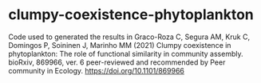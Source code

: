 # clumpy-coexistence-phytoplankton
Code used to generated the results in 
Graco-Roza C, Segura AM, Kruk C, Domingos P, Soininen J, Marinho MM (2021) Clumpy coexistence in phytoplankton: The role of functional similarity in community assembly. bioRxiv, 869966, ver. 6 peer-reviewed and recommended by Peer community in Ecology. https://doi.org/10.1101/869966
